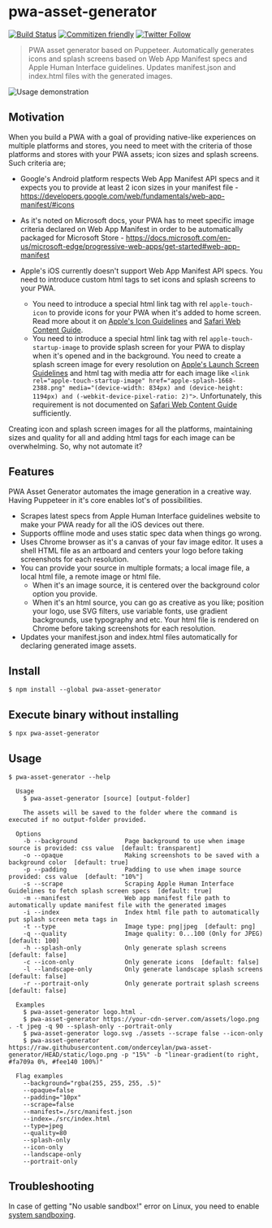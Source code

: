 # pwa-asset-generator 
[![Build Status](https://travis-ci.com/onderceylan/pwa-asset-generator.svg?branch=master)](https://travis-ci.com/onderceylan/pwa-asset-generator) [![Commitizen friendly](https://img.shields.io/badge/commitizen-friendly-brightgreen.svg)](http://commitizen.github.io/cz-cli/) [![Twitter Follow](https://img.shields.io/twitter/follow/onderceylan)](https://twitter.com/onderceylan/)

> PWA asset generator based on Puppeteer. Automatically generates icons and splash screens based on Web App Manifest specs and Apple Human Interface guidelines. Updates manifest.json and index.html files with the generated images.

![Usage demonstration](https://raw.githubusercontent.com/onderceylan/pwa-asset-generator/HEAD/static/demo.gif)

## Motivation

When you build a PWA with a goal of providing native-like experiences on multiple platforms and stores, you need to meet with the criteria of those platforms and stores with your PWA assets; icon sizes and splash screens. Such criteria are;

* Google's Android platform respects Web App Manifest API specs and it expects you to provide at least 2 icon sizes in your manifest file - https://developers.google.com/web/fundamentals/web-app-manifest/#icons

* As it's noted on Microsoft docs, your PWA has to meet specific image criteria declared on Web App Manifest in order to be automatically packaged for Microsoft Store - https://docs.microsoft.com/en-us/microsoft-edge/progressive-web-apps/get-started#web-app-manifest

* Apple's iOS currently doesn't support Web App Manifest API specs. You need to introduce custom html tags to set icons and splash screens to your PWA. 
    * You need to introduce a special html link tag with rel `apple-touch-icon` to provide icons for your PWA when it's added to home screen. Read more about it on [Apple's Icon Guidelines](https://developer.apple.com/design/human-interface-guidelines/ios/icons-and-images/app-icon/) and [Safari Web Content Guide](https://developer.apple.com/library/archive/documentation/AppleApplications/Reference/SafariWebContent/ConfiguringWebApplications/ConfiguringWebApplications.html). 
    * You need to introduce a special html link tag with rel `apple-touch-startup-image` to provide splash screen for your PWA to display when it's opened and in the background. You need to create a splash screen image for every resolution on [Apple's Launch Screen Guidelines](https://developer.apple.com/design/human-interface-guidelines/ios/icons-and-images/launch-screen/#static-launch-screen-images-not-recommended) and html tag with media attr for each image like `<link rel="apple-touch-startup-image" href="apple-splash-1668-2388.png" media="(device-width: 834px) and (device-height: 1194px) and (-webkit-device-pixel-ratio: 2)">`. Unfortunately, this requirement is not documented on [Safari Web Content Guide](https://developer.apple.com/library/archive/documentation/AppleApplications/Reference/SafariWebContent/ConfiguringWebApplications/ConfiguringWebApplications.html) sufficiently.
    
Creating icon and splash screen images for all the platforms, maintaining sizes and quality for all and adding html tags for each image can be overwhelming. So, why not automate it?    

## Features

PWA Asset Generator automates the image generation in a creative way. Having Puppeteer in it's core enables lot's of possibilities. 

* Scrapes latest specs from Apple Human Interface guidelines website to make your PWA ready for all the iOS devices out there. 
* Supports offline mode and uses static spec data when things go wrong. 
* Uses Chrome browser as it's a canvas of your fav image editor. It uses a shell HTML file as an artboard and centers your logo before taking screenshots for each resolution.
* You can provide your source in multiple formats; a local image file, a local html file, a remote image or html file. 
    * When it's an image source, it is centered over the background color option you provide.
    * When it's an html source, you can go as creative as you like; position your logo, use SVG filters, use variable fonts, use gradient backgrounds, use typography and etc. Your html file is rendered on Chrome before taking screenshots for each resolution.
* Updates your manifest.json and index.html files automatically for declaring generated image assets.    

## Install

```
$ npm install --global pwa-asset-generator
```

## Execute binary without installing
```
$ npx pwa-asset-generator
```

## Usage

```
$ pwa-asset-generator --help

  Usage
    $ pwa-asset-generator [source] [output-folder]
    
    The assets will be saved to the folder where the command is executed if no output-folder provided.
    
  Options
    -b --background             Page background to use when image source is provided: css value  [default: transparent]
    -o --opaque                 Making screenshots to be saved with a background color  [default: true]
    -p --padding                Padding to use when image source provided: css value  [default: "10%"]
    -s --scrape                 Scraping Apple Human Interface Guidelines to fetch splash screen specs  [default: true]
    -m --manifest               Web app manifest file path to automatically update manifest file with the generated images
    -i --index                  Index html file path to automatically put splash screen meta tags in
    -t --type                   Image type: png|jpeg  [default: png]
    -q --quality                Image quality: 0...100 (Only for JPEG)  [default: 100]
    -h --splash-only            Only generate splash screens  [default: false]
    -c --icon-only              Only generate icons  [default: false]
    -l --landscape-only         Only generate landscape splash screens  [default: false]
    -r --portrait-only          Only generate portrait splash screens  [default: false]
    
  Examples
    $ pwa-asset-generator logo.html .
    $ pwa-asset-generator https://your-cdn-server.com/assets/logo.png . -t jpeg -q 90 --splash-only --portrait-only
    $ pwa-asset-generator logo.svg ./assets --scrape false --icon-only
    $ pwa-asset-generator https://raw.githubusercontent.com/onderceylan/pwa-asset-generator/HEAD/static/logo.png -p "15%" -b "linear-gradient(to right, #fa709a 0%, #fee140 100%)"

  Flag examples
    --background="rgba(255, 255, 255, .5)"
    --opaque=false
    --padding="10px"
    --scrape=false
    --manifest=./src/manifest.json
    --index=./src/index.html
    --type=jpeg
    --quality=80
    --splash-only
    --icon-only
    --landscape-only
    --portrait-only
```

## Troubleshooting

In case of getting "No usable sandbox!" error on Linux, you need to enable [system sandboxing](https://github.com/GoogleChrome/puppeteer/blob/master/docs/troubleshooting.md#setting-up-chrome-linux-sandbox).
